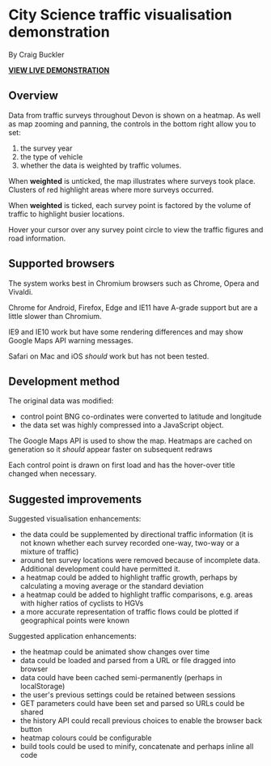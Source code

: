 # City Science traffic visualisation demonstration

By Craig Buckler

**[VIEW LIVE DEMONSTRATION](https://cdn.rawgit.com/craigbuckler/cityscience/ac4d5123/index.html)**


## Overview
Data from traffic surveys throughout Devon is shown on a heatmap. As well as map zooming and panning, the controls in the bottom right allow you to set:

1. the survey year
2. the type of vehicle
3. whether the data is weighted by traffic volumes.

When **weighted** is unticked, the map illustrates where surveys took place. Clusters of red highlight areas where more surveys occurred.

When **weighted** is ticked, each survey point is factored by the volume of traffic to highlight busier locations.

Hover your cursor over any survey point circle to view the traffic figures and road information.


## Supported browsers
The system works best in Chromium browsers such as Chrome, Opera and Vivaldi.

Chrome for Android, Firefox, Edge and IE11 have A-grade support but are a little slower than Chromium.

IE9 and IE10 work but have some rendering differences and may show Google Maps API warning messages.

Safari on Mac and iOS *should* work but has not been tested.


## Development method
The original data was modified:

* control point BNG co-ordinates were converted to latitude and longitude
* the data set was highly compressed into a JavaScript object.

The Google Maps API is used to show the map. Heatmaps are cached on generation so it *should* appear faster on subsequent redraws

Each control point is drawn on first load and has the hover-over title changed when necessary.


## Suggested improvements
Suggested visualisation enhancements:

* the data could be supplemented by directional traffic information (it is not known whether each survey recorded one-way, two-way or a mixture of traffic)
* around ten survey locations were removed because of incomplete data. Additional development could have permitted it.
* a heatmap could be added to highlight traffic growth, perhaps by calculating a moving average or the standard deviation
* a heatmap could be added to highlight traffic comparisons, e.g. areas with higher ratios of cyclists to HGVs
* a more accurate representation of traffic flows could be plotted if geographical points were known


Suggested application enhancements:

* the heatmap could be animated show changes over time
* data could be loaded and parsed from a URL or file dragged into browser
* data could have been cached semi-permanently (perhaps in localStorage)
* the user's previous settings could be retained between sessions
* GET parameters could have been set and parsed so URLs could be shared
* the history API could recall previous choices to enable the browser back button
* heatmap colours could be configurable
* build tools could be used to minify, concatenate and perhaps inline all code
